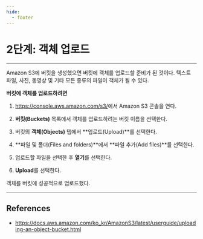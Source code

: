 ```yaml
---
hide:
  - footer
---
```


# 2단계: 객체 업로드

---

Amazon S3에 버킷을 생성했으면 버킷에 객체를 업로드할 준비가 된 것이다. 텍스트 파일, 사진, 동영상 및 기타 모든 종류의 파일이 객체가 될 수 있다.

**버킷에 객체를 업로드하려면**

1. <https://console.aws.amazon.com/s3/>에서 Amazon S3 콘솔을 연다.

2. **버킷(Buckets)** 목록에서 객체를 업로드하려는 버킷 이름을 선택한다.

3. 버킷의 **객체(Objects)** 탭에서 **업로드(Upload)**를 선택한다.

4. **파일 및 폴더(Files and folders)**에서 **파일 추가(Add files)**를 선택한다.

5. 업로드할 파일을 선택한 후 **열기**를 선택한다.

6. **Upload**를 선택한다.

객체를 버킷에 성공적으로 업로드했다.

---

## References

- <https://docs.aws.amazon.com/ko_kr/AmazonS3/latest/userguide/uploading-an-object-bucket.html>
